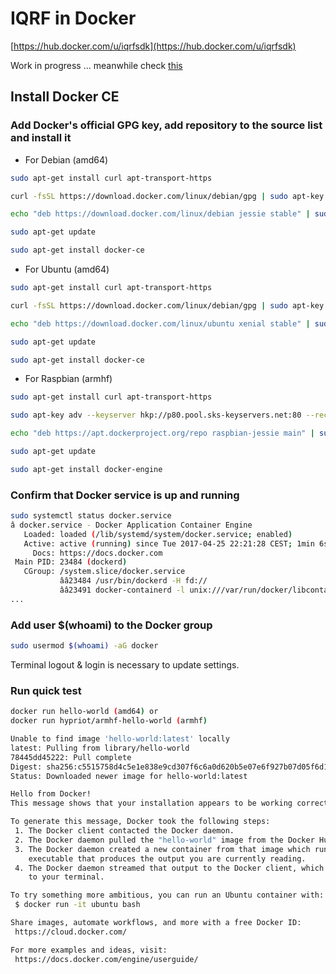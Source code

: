 # IQRF in Docker

[https://hub.docker.com/u/iqrfsdk](https://hub.docker.com/u/iqrfsdk)

Work in progress ... meanwhile check [this](https://github.com/iqrfsdk/iot-starter-kit/tree/master/extensions/resin.io/up)

## Install Docker CE

### Add Docker's official GPG key, add repository to the source list and install it

-	For Debian (amd64)

```Bash
sudo apt-get install curl apt-transport-https   

curl -fsSL https://download.docker.com/linux/debian/gpg | sudo apt-key add -

echo "deb https://download.docker.com/linux/debian jessie stable" | sudo tee -a /etc/apt/sources.list

sudo apt-get update

sudo apt-get install docker-ce
```

-	For Ubuntu (amd64)

```Bash
sudo apt-get install curl apt-transport-https

curl -fsSL https://download.docker.com/linux/debian/gpg | sudo apt-key add -

echo "deb https://download.docker.com/linux/ubuntu xenial stable" | sudo tee -a /etc/apt/sources.list

sudo apt-get update

sudo apt-get install docker-ce
```

-	For Raspbian (armhf)

```Bash
sudo apt-get install curl apt-transport-https

sudo apt-key adv --keyserver hkp://p80.pool.sks-keyservers.net:80 --recv-keys 58118E89F3A912897C070ADBF76221572C52609D

echo "deb https://apt.dockerproject.org/repo raspbian-jessie main" | sudo tee -a /etc/apt/sources.list

sudo apt-get update

sudo apt-get install docker-engine
```

### Confirm that Docker service is up and running

```Bash
sudo systemctl status docker.service
â docker.service - Docker Application Container Engine
   Loaded: loaded (/lib/systemd/system/docker.service; enabled)
   Active: active (running) since Tue 2017-04-25 22:21:28 CEST; 1min 6s ago
     Docs: https://docs.docker.com
 Main PID: 23484 (dockerd)
   CGroup: /system.slice/docker.service
           ââ23484 /usr/bin/dockerd -H fd://
           ââ23491 docker-containerd -l unix:///var/run/docker/libcontainerd/docker-containerd.sock --metrics-interval=0 --start-timeout 2m --state-dir /var/run/dock...
...
```

### Add user $(whoami) to the Docker group

```Bash
sudo usermod $(whoami) -aG docker
```

Terminal logout & login is necessary to update settings.

### Run quick test

```Bash
docker run hello-world (amd64) or
docker run hypriot/armhf-hello-world (armhf)

Unable to find image 'hello-world:latest' locally
latest: Pulling from library/hello-world
78445dd45222: Pull complete
Digest: sha256:c5515758d4c5e1e838e9cd307f6c6a0d620b5e07e6f927b07d05f6d12a1ac8d7
Status: Downloaded newer image for hello-world:latest

Hello from Docker!
This message shows that your installation appears to be working correctly.

To generate this message, Docker took the following steps:
 1. The Docker client contacted the Docker daemon.
 2. The Docker daemon pulled the "hello-world" image from the Docker Hub.
 3. The Docker daemon created a new container from that image which runs the
    executable that produces the output you are currently reading.
 4. The Docker daemon streamed that output to the Docker client, which sent it
    to your terminal.

To try something more ambitious, you can run an Ubuntu container with:
 $ docker run -it ubuntu bash

Share images, automate workflows, and more with a free Docker ID:
 https://cloud.docker.com/

For more examples and ideas, visit:
 https://docs.docker.com/engine/userguide/
```
